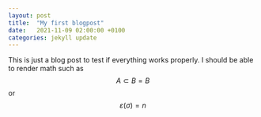 ```yaml
---
layout: post
title:  "My first blogpost"
date:   2021-11-09 02:00:00 +0100
categories: jekyll update
---
```

This is just a blog post to test if everything works properly.
I should be able to render math such as $$A \subset B = B$$ or $$\varepsilon(\sigma) = n$$
